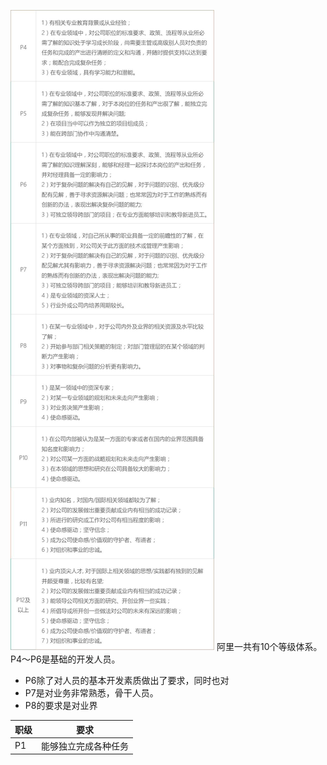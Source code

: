 ![PNG](./picture/ali.png)
阿里一共有10个等级体系。P4～P6是基础的开发人员。
* P6除了对人员的基本开发素质做出了要求，同时也对
* P7是对业务非常熟悉，骨干人员。
* P8的要求是对业界

| 职级 | 要求                 |
| ---- | -------------------- |
| P1   | 能够独立完成各种任务 |

